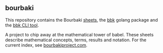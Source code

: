 bourbaki
--------

This repository contains the Bourbaki [sheets](./sheets/), the [bbk](./bbk/) golang package and the [bbk CLI tool](./bbk/cmd/bbk).

A project to chip away at the mathematical tower of babel.
These sheets describe mathematical concepts, terms, results and notation.
For the current index, see [bourbakiproject.com](https://bourbakiproject.com).
